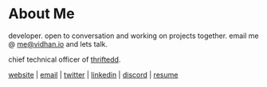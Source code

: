 # About Me

developer. open to conversation and working on projects together. email me @ [me@vidhan.io](mailto:me@vidhan.io) and lets talk.

chief technical officer of [thriftedd](https://thriftedd.com).

[website](https://vidhan.io) |
[email](mailto:me@vidhan.io) |
[twitter](https://twitter.com/vidhanio) |
[linkedin](https://linkedin.com/in/vidhanio/) |
[discord](https://discord.com/users/1063329635569512520) |
[resume](/resume.pdf)
